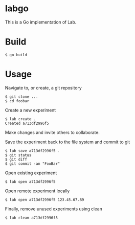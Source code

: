 labgo
=====

This is a Go implementation of Lab.

Build
=====

    $ go build

Usage
=====

Navigate to, or create, a git repository

    $ git clone ...
    $ cd foobar

Create a new experiment

    $ lab create .
    Created a713df2996f5

Make changes and invite others to collaborate.

Save the experiment back to the file system and commit to git

    $ lab save a713df2996f5 .
    $ git status
    $ git diff
    $ git commit -am "FooBar"

Open existing experiment

    $ lab open a713df2996f5

Open remote experiment locally

    $ lab open a713df2996f5 123.45.67.89

Finally, remove unused experiments using clean

    $ lab clean a713df2996f5
